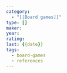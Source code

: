 ```yaml
---
category:
  - "[[Board games]]"
type: []
maker: 
year: 
rating: 
last: {{date}}
tags:
  - board-games
  - references
---
```

